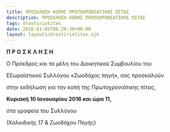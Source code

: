 ```yaml
---
title: ΠΡΟΣΚΛΗΣΗ ΚΟΠΗΣ ΠΡΩΤΟΧΡΟΝΙΑΤΙΚΗΣ ΠΙΤΑΣ
description: ΠΡΟΣΚΛΗΣΗ ΚΟΠΗΣ ΠΡΩΤΟΧΡΟΝΙΑΤΙΚΗΣ ΠΙΤΑΣ
tags: drastiriotites
date: 2016-01-05T06:29:39+00:00
layout: layouts/drastiriotites.njk
---
```


<!-- excerpt -->
**Π** **Ρ** **Ο** **Σ** **Κ** **Λ** **Η** **Σ** **Η**

 Ο Πρόεδρος και τα μέλη του Διοικητικού Συμβουλίου του

Εξωραϊστικού Συλλόγου «Ζωοδόχος πηγή», σας προσκαλούν

στην εκδήλωση για την κοπή της Πρωτοχρονιάτικης πίτας,

**Κυριακή 10 Ιανουαρίου 2016 και ώρα 11,**

 στα γραφεία του Συλλόγου

(Χαλκιδικής 17 &amp; Ζωοδόχου Πηγής)
